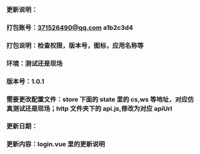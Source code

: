### 更新说明：

<!-- 更新需检查 -->
<!-- 1.store下面的state里的cs,ws等地址，对应仿真测试还是现场
2.http文件夹下的api.js,修改为对应apiUrl
3.login.vue里的更新说明 -->

### 打包账号：371526490@qq.com a1b2c3d4

### 打包说明：检查权限，版本号，图标，应用名称等

### 环境：测试还是现场

### 版本号：1.0.1

### 需要更改配置文件：store 下面的 state 里的 cs,ws 等地址，对应仿真测试还是现场；http 文件夹下的 api.js,修改为对应 apiUrl

### 更新日期：

### 更新内容：login.vue 里的更新说明
